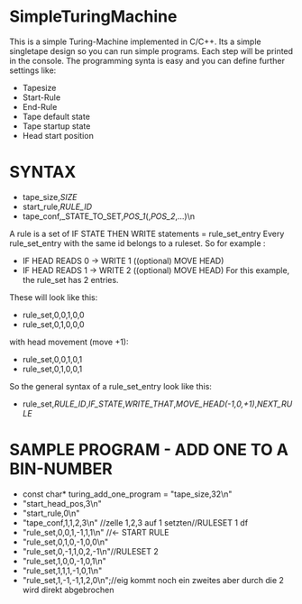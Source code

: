 # SimpleTuringMachine
This is a simple Turing-Machine implemented in C/C++.
Its a simple singletape design so you can run simple programs.
Each step will be printed in the console.
The programming synta is easy and you can define further settings like:
* Tapesize
* Start-Rule
* End-Rule
* Tape default state
* Tape startup state
* Head start position

# SYNTAX
* tape_size,_SIZE_
* start_rule,_RULE_ID_
* tape_conf,_STATE_TO_SET,_POS_1_(,_POS_2_,...)\n

A rule is a set of IF STATE THEN WRITE statements = rule_set_entry
Every rule_set_entry with the same id belongs to a ruleset.
So for example :
* IF HEAD READS 0 -> WRITE 1 ((optional) MOVE HEAD)
* IF HEAD READS 1 -> WRITE 2 ((optional) MOVE HEAD)
For this example, the rule_set has 2 entries.

These will look like this:
* rule_set,0,0,1,0,0
* rule_set,0,1,0,0,0

with head movement (move +1):
* rule_set,0,0,1,0,1
* rule_set,0,1,0,0,1

So the general syntax of a rule_set_entry look like this:
* rule_set,_RULE_ID_,_IF_STATE_,_WRITE_THAT_,_MOVE_HEAD(-1,0,+1)_,_NEXT_RULE_

# SAMPLE PROGRAM - ADD ONE TO A BIN-NUMBER
  * const char* turing_add_one_program = "tape_size,32\n"
* "start_head_pos,3\n"
* "start_rule,0\n"
* "tape_conf,1,1,2,3\n" //zelle 1,2,3 auf 1 setzten//RULESET 1 df
* "rule_set,0,0,1,-1,1,1\n" //<- START RULE
* "rule_set,0,1,0,-1,0,0\n"
* "rule_set,0,-1,1,0,2,-1\n"//RULESET 2
* "rule_set,1,0,0,-1,0,1\n"
* "rule_set,1,1,1,-1,0,1\n"
* "rule_set,1,-1,-1,1,2,0\n";//eig kommt noch ein zweites aber durch die 2 wird direkt abgebrochen 

